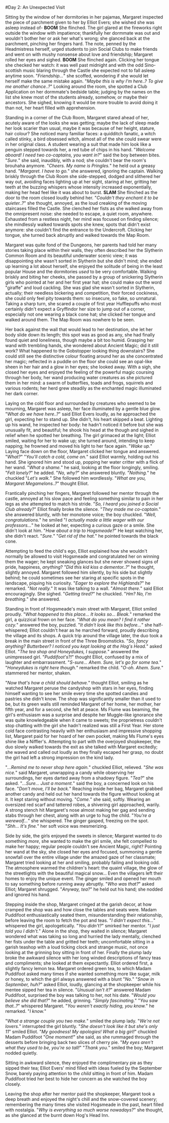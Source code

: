 #Day 2: An Unexpected Visit

Sitting by the window of her dormitories in her pajamas, Margaret inspected the piece of parchment given to her by Elliot Evers; she wished she was asleep instead of-
**BOOM** 
She flinched.
The girl glared at the fireworks right outside the window with impatience; thankfully her dormmate was out and wouldn't bother her or ask her what's wrong; she glanced back at the parchment, pinching her fingers hard.
The note, penned by the Headmistress herself, urged students to join Social Clubs to make friends and went on with mushy nonsense about love and friendship; Margaret rolled her eyes and sighed.
**BOOM**
She flinched again.
Clicking her tongue she checked her watch: it was well past midnight and with the odd Sino-scottish music blaring through the Castle she expected not to fall asleep anytime soon.
"*Friendship...*" she scoffed, wondering if she would let herself make the same mistake again.
"*Maybe this is why I'm here..? To give me another chance..?*"
Looking around the room, she spotted a Club Application on her dormmate's bedside table; judging by the names on the list she knew most of the students already, somehow, or maybe their ancestors.
She sighed, knowing it would be more trouble to avoid doing it than not, her heart filled with apprehension.


Standing in a corner of the Club Room, Margaret stared ahead of her, acutely aware of the looks she was getting; maybe the lack of sleep made her look scarier than usual, maybe it was because of her height, stature, hair colour? She noticed many familiar faces: a quidditch fanatic, a witch called stinky, a bird obsessed witch, almost all of the she could swear were in her original class.
A student wearing a suit that made him look like a penguin stepped towards her, a red tube of chips in his hand.
"*Welcome aboard! I need two co-captains, you want in?*" said the boy between bites.
"*Sure.*" she said, inaudibly, with a nod; she couldn't bear the room's brouhaha anymore.
"*Cheers. My name is Pringles.*" he held out a greasy hand.
"*Margaret. I have to go.*" she answered, ignoring the captain.
Walking briskly through the Club Room she side-stepped, dodged and slithered her way out, avoiding faces lighting up at her sight, staring at her, gritting her teeth at the buzzing whispers whose intensity increased exponentially, making her head feel like it was about to burst.
**SLAM**
She flinched as the door to the room closed loudly behind her.
"*Couldn't they enchant it to be quieter..?*" she thought, annoyed, as the loud creaking of the moving staircases filled the Castle.
She clenched her fists as she walked away from the omnipresent noise: she needed to escape, a quiet room, anywhere.
Exhausted from a restless night, her mind was focused on finding silence; she mindlessly walked towards spots she knew, spots that didn't exist anymore: she couldn't find the entrance to the Undercroft.
Clicking her tongue, she turned back abruptly and walked towards the Map Room.

Margaret was quite fond of the Dungeons, her parents had told her many stories taking place within their walls, they often described her the Slytherin Common Room and its beautiful underwater scenic view; it was disappointing she wasn't sorted in Slytherin but she didn't mind; she ended up learning a lot about herself, she enjoyed the solitude of being in the least popular House and the dormitories *used* to be very comfortable.
Walking briskly and biting her cheeks, she passed by a group of snickering Slytherin girls who pointed at her and her first year hat; she could make out the word "giraffe" and loud cackling.
She was glad she wasn't sorted in Slytherin, actually; their needless bickering and competition, their forced cockiness, she could only feel pity towards them: so insecure, so fake, so unnatural.
Taking a sharp turn, she scared a couple of first year Hufflepuffs who most certainly didn't expect a Gryffindor her size to jump out of a corner, especially not one wearing a black cone hat; she clicked her tongue and walked around them.
The Map Room was nowhere to be seen.

Her back against the wall that would lead to her destination, she let her body slide down its length; this spot was as good as any, she had finally found quiet and loneliness, though maybe a bit too humid.
Grasping her wand with trembling hands, she wondered about Ancient Magic; did it still work? What happened to the Gobstopper looking thing downstairs? She could still see the distinctive colour floating around her as she concentrated her magic; reflected in a puddle on the floor she could see an opal-like sheen in her hair and a glow in her eyes; she looked away.
With a sigh, she closed her eyes and enjoyed the feeling of the powerful magic coursing through her body, her wand producing water creatures as she pictured them in her mind: a swarm of butterflies, toads and frogs, squirrels and various rodents; her herd grew steadily as the enchanted magic illuminated her dark corner.


Laying on the cold floor and surrounded by creatures who seemed to be mourning, Margaret was asleep, her face illuminated by a gentle blue glow.
"*What do we have here..?*" said Elliot Evers loudly, as he approached the girl, expecting her to stand up.
She didn't, his heart skipped a beat.
Lighting up his wand, he inspected her body: he hadn't noticed it before but she was unusually fit, and beautiful; he shook his head at the though and sighed in relief when he spotted her breathing.
The girl grimaced at the light; Elliot smiled, waiting for her to wake up; she turned around, intending to keep napping; he frowned and moved his light to her face again.
"*Wake up.*"
Laying face down on the floor, Margaret clicked her tongue and answered. "*What?*"
"*You'll catch a cold, come on.*" said Elliot warmly, holding out his hand.
She ignored him and stood up, popping her water critter with a flick of her wand.
"*What a shame.*" he said, looking at the floor longingly, smiling. "*Felt lonely?*" he added.
"*No, why?*" she answered bluntly.
"*Nothing.*" he chuckled "*Let's walk.*"
She followed him wordlessly.
"*What are you, Margaret Megamelons..?*" thought Elliot.

Frantically pinching her fingers, Margaret followed her mentor through the castle, annoyed at his slow pace and feeling something similar to pain in her legs as she attempted to match his stride.
"*So, I heard you joined a Social Club already?*" Elliot finally broke the silence.
"*They made me co-captain.*" she answered bluntly, with her monotone voice; the boy chuckled.
"*Well, congratulations.*" he smiled "*I actually made a little wager with our professors...*" he looked at her, expecting a curious gaze or a smile.
She didn't look at him.
"*How about a trip to Hogsmeade?*" He kept watching her, she didn't react.
"*Sure.*"
"*Get rid of the hat.*" he pointed towards the black cone.

Attempting to feed the child's ego, Elliot explained how she wouldn't normally be allowed to visit Hogsmeade and congratulated her on winning them the wager; he kept sneaking glances but she never showed signs of pride, happiness, *anything*?
"*Did this kid kiss a dementor..?*" he thought, slightly annoyed.
Margaret followed him silently, by his side but slightly behind; he could sometimes see her staring at specific spots in the landscape, piquing his curiosity.
"*Eager to explore the Highlands?*" he remarked.
"*Not really.*"
It was like talking to a wall.
"*Almost there.*" said Elliot encouragingly.
She sighed.
"*Getting tired?*" he chuckled.
"*Hm? No, I'm breathing.*" she answered.

Standing in front of Hogsmeade's main street with Margaret, Elliot smiled proudly.
"*What happened to this place... It looks so... Bleak.*" remarked the girl, a quizzical frown on her face.
"*What do you mean? I find it rather cozy.*" answered the boy, puzzled.
"*It didn't look like this before...*" she half-whispered; Elliot couldn't hear as he marched forward, proudly describing the village and its shops.
A quick trip around the village later, the duo took a break in the main street in front of the Three Broomsticks. 
"*So, fancy anything? Butterbeer? I noticed you kept looking at the Hog's Head.*" asked Elliot.
"*The tea shop and Honeydukes, I suppose.*" answered the unimpressed girl.
"*Puddifoot's?!*" thought Elliot, confused by a mix of laughter and embarrassment. "*S-sure... Ahem. Sure, let's go for some tea.*"
"*Honeydukes is right here though.*" remarked the child.
"*O-oh. Ahem. Sure.*" stammered her mentor, shaken.

"*Now that's how a child should behave.*" thought Elliot, smiling as he watched Margaret peruse the candyshop with stars in her eyes, finding himself wanting to see her smile every time she spotted candies and pastries she didn't know.
The shop was significantly smaller than it used to be, but its green walls still reminded Margaret of her home, her mother, her fifth year, and for a second, she felt at peace.
Ms Flume was beaming, the girl's enthusiasm was a surprise and despite her Muggle-like ignorance she was quite knowledgeable when it came to sweets; the proprietress couldn't stop chatting with the girl she hadn't realized was still a First Year.
Her stone cold face contrasting heavily with her enthusiasm and impressive shopping list, Margaret paid for her hoard of her own pocket, making Ms Flume's eyes shine like a Niffler's.
Attempting to part with the overjoyed shopkeeper, the duo slowly walked towards the exit as she talked with Margaret excitedly; she waved and called out loudly as they finally escaped her grasp, no doubt the girl had left a strong impression on the kind lady.

"*...Remind me to never shop here again.*" chuckled Elliot, relieved.
"*She was nice.*" said Margaret, unwrapping a candy while observing her surroundings, her eyes darted away from a shadowy figure. "*Tea?*" she asked.
"*...Sure... Just a moment.*" said the boy, a concerned look on his face. "*Don't move, I'll be back.*"
Reaching inside her bag, Margaret grabbed another candy and held out her hand towards the figure without looking at it.
It kept staring without moving.
"*Come.*" she said, softly.
Wearing an oversized red scarf and tattered robes, a shivering girl approached, warily.
A strong stench hit Margaret's nose almost making her gag and sending stabs through her chest, along with an urge to hug the child.
"*You're a werewolf...*" she whispered.
The ginger gasped, freezing on the spot.
"*Shh... It's fine.*" her soft voice was mesmerizing.

Side by side, the girls enjoyed the sweets in silence; Margaret wanted to do something *more*, she wanted to make the girl smile, she felt compelled to make her happy; regular people couldn't see Ancient Magic, right?
Pointing her wand at the sky, she closed her eyes and focused, summoning a gentle snowfall over the entire village under the amazed gaze of her classmate; Margaret tried looking at her and smiling, probably failing and looking odd.
The atmosphere warmed the children's heart: the quaint village, the glow of the streetlights with the beautiful magical snow... Even the villagers left their homes to enjoy the unique event.
The ginger smiled and opened her mouth to say something before running away abruptly.
"*Who was that?*" asked Elliot; Margaret shrugged.
"*Anyway, tea?*" he held out his hand; she nodded and ignored his hand.

Stepping inside the shop, Margaret cringed at the garish decor, at how cramped the shop was and how close the tables and seats were.
Madam Puddifoot enthusiastically seated them, misunderstanding their relationship, before leaving the room to fetch the pot and teas.
"*I didn't expect this...*" whispered the girl, apologetically.
"*You didn't?*" smirked her mentor.
"*I just told you I didn't.*"
Alone in the shop, they waited in silence; Margaret wondered what was taking so long and hurried the lady mentally, clenched her fists under the table and gritted her teeth; uncomfortable sitting in a garish teashop with a loud ticking clock and strange music, not once looking at the grinning boy sitting in front of her.
Finally the plump lady broke the awkward silence with her long winded descriptions of fancy teas and compliments; she looked at them expectantly.
Elliot ordered first, a slightly fancy lemon tea.
Margaret ordered green tea, to which Madam Puddifoot asked many times if she wanted something more like sugar, milk or honey, to which the girl always answered with a blunt "*No.*"
"*Snow in September, huh?*" asked Elliot, loudly, glancing at the shopkeeper while his mentee sipped her tea in silence.
"*Unusual isn't it?*" answered Madam Puddifoot, surprised the boy was talking to her, not his date.
"*Would you believe she did that?*" he added, grinning. "*Simply fascinating.*"
"*You saw that..?*" whispered Margaret.
"*You weren't exactly hiding, you know.*"  he remarked.
"*I know.*"

"*What a strange couple you two make.*" smiled the plump lady.
"*We're not lovers.*" interrupted the girl bluntly.
"*She doesn't look like it but she's only 11*" smiled Elliot.
"*My goodness! My apologies! What a big girl!*" chuckled Madam Puddifoot "*One moment!*" she said, as she rummaged through the desserts before bringing back two slices of cherry pie. "*My eyes aren't what they used to be, you're so tall!*"
"*Thank you.*" smiled the boy; Margaret nodded quietly.

Sitting in awkward silence, they enjoyed the complimentary pie as they sipped their tea; Elliot Evers' mind filled with ideas fueled by the September Snow, barely paying attention to the *child* sitting in front of him.
Madam Puddifoot tried her best to hide her concern as she watched the boy closely.

Leaving the shop after her mentor paid the shopkeeper, Margaret took a deep breath and enjoyed the night's chill and the snow-covered scenery; remembering the many times she visited Hogsmeade in the past, heart filled with nostalgia.
"*Why is everything so much worse nowadays?*" she thought, as she glanced at the burnt down Hog's Head Inn.